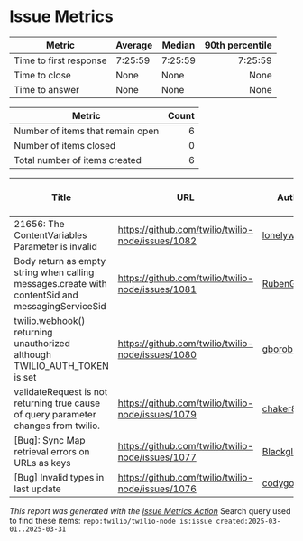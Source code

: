 # Issue Metrics

| Metric | Average | Median | 90th percentile |
| --- | --- | --- | ---: |
| Time to first response | 7:25:59 | 7:25:59 | 7:25:59 |
| Time to close | None | None | None |
| Time to answer | None | None | None |

| Metric | Count |
| --- | ---: |
| Number of items that remain open | 6 |
| Number of items closed | 0 |
| Total number of items created | 6 |

| Title | URL | Author | Time to first response | Time to close | Time to answer |
| --- | --- | --- | --- | --- | --- |
| 21656: The ContentVariables Parameter is invalid | https://github.com/twilio/twilio-node/issues/1082 | [lonelywolf4git](https://github.com/lonelywolf4git) | None | None | None |
| Body return as empty string when calling messages.create with contentSid and messagingServiceSid | https://github.com/twilio/twilio-node/issues/1081 | [RubenGeo](https://github.com/RubenGeo) | None | None | None |
| twilio.webhook() returning unauthorized although TWILIO_AUTH_TOKEN is set | https://github.com/twilio/twilio-node/issues/1080 | [gborobio73](https://github.com/gborobio73) | None | None | None |
| validateRequest  is not returning true cause of query parameter changes from twilio. | https://github.com/twilio/twilio-node/issues/1079 | [chaker89](https://github.com/chaker89) | None | None | None |
| [Bug]: Sync Map retrieval errors on URLs as keys | https://github.com/twilio/twilio-node/issues/1077 | [Blackglade](https://github.com/Blackglade) | None | None | None |
| [Bug] Invalid types in last update | https://github.com/twilio/twilio-node/issues/1076 | [codygordon](https://github.com/codygordon) | 7:25:59 | None | None |

_This report was generated with the [Issue Metrics Action](https://github.com/github/issue-metrics)_
Search query used to find these items: `repo:twilio/twilio-node is:issue created:2025-03-01..2025-03-31`
